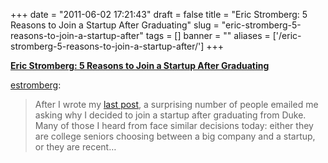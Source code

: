 
+++
date = "2011-06-02 17:21:43"
draft = false
title = "Eric Stromberg: 5 Reasons to Join a Startup After Graduating"
slug = "eric-stromberg-5-reasons-to-join-a-startup-after"
tags = []
banner = ""
aliases = ['/eric-stromberg-5-reasons-to-join-a-startup-after/']
+++

<strong><a href="http://estromberg.com/post/6108833062">Eric Stromberg: 5 Reasons to Join a Startup After Graduating  </a></strong><p><p><a href="http://estromberg.com/post/6108833062" target="_blank">estromberg</a>:</p>
<blockquote>
<p>After I wrote my <a target="_blank" href="http://estromberg.com/post/4778188872/how-to-get-a-job-at-a-startup-if-you-arent-a-developer">last post</a>, a surprising number of people emailed me asking why I decided to join a startup after graduating from Duke. Many of those I heard from face similar decisions today: either they are college seniors choosing between a big company and a startup, or they are recent&hellip;</p>
</blockquote></p>

